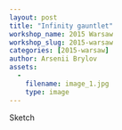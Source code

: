 ```yaml
---
layout: post
title: "Infinity gauntlet"
workshop_name: 2015 Warsaw
workshop_slug: 2015-warsaw
categories: [2015-warsaw]
author: Arsenii Brylov
assets:
  -
    filename: image_1.jpg
    type: image
---
```

Sketch
